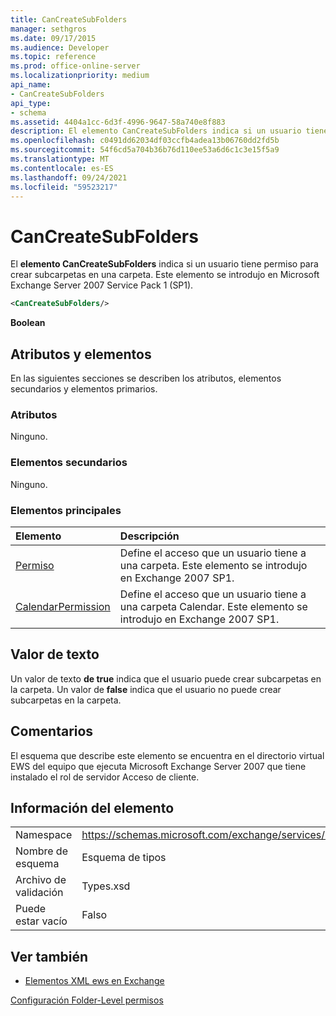 ```yaml
---
title: CanCreateSubFolders
manager: sethgros
ms.date: 09/17/2015
ms.audience: Developer
ms.topic: reference
ms.prod: office-online-server
ms.localizationpriority: medium
api_name:
- CanCreateSubFolders
api_type:
- schema
ms.assetid: 4404a1cc-6d3f-4996-9647-58a740e8f883
description: El elemento CanCreateSubFolders indica si un usuario tiene permiso para crear subcarpetas en una carpeta. Este elemento se introdujo en Microsoft Exchange Server 2007 Service Pack 1 (SP1).
ms.openlocfilehash: c0491dd62034df03ccfb4adea13b06760dd2fd5b
ms.sourcegitcommit: 54f6cd5a704b36b76d110ee53a6d6c1c3e15f5a9
ms.translationtype: MT
ms.contentlocale: es-ES
ms.lasthandoff: 09/24/2021
ms.locfileid: "59523217"
---
```

# <a name="cancreatesubfolders"></a>CanCreateSubFolders

El **elemento CanCreateSubFolders** indica si un usuario tiene permiso para crear subcarpetas en una carpeta. Este elemento se introdujo en Microsoft Exchange Server 2007 Service Pack 1 (SP1). 
  
```xml
<CanCreateSubFolders/>
```

 **Boolean**
## <a name="attributes-and-elements"></a>Atributos y elementos

En las siguientes secciones se describen los atributos, elementos secundarios y elementos primarios.
  
### <a name="attributes"></a>Atributos

Ninguno.
  
### <a name="child-elements"></a>Elementos secundarios

Ninguno.
  
### <a name="parent-elements"></a>Elementos principales

|**Elemento**|**Descripción**|
|:-----|:-----|
|[Permiso](permission.md) <br/> |Define el acceso que un usuario tiene a una carpeta. Este elemento se introdujo en Exchange 2007 SP1.  <br/> |
|[CalendarPermission](calendarpermission.md) <br/> |Define el acceso que un usuario tiene a una carpeta Calendar. Este elemento se introdujo en Exchange 2007 SP1.  <br/> |
   
## <a name="text-value"></a>Valor de texto

Un valor de texto **de true** indica que el usuario puede crear subcarpetas en la carpeta. Un valor de **false** indica que el usuario no puede crear subcarpetas en la carpeta. 
  
## <a name="remarks"></a>Comentarios

El esquema que describe este elemento se encuentra en el directorio virtual EWS del equipo que ejecuta Microsoft Exchange Server 2007 que tiene instalado el rol de servidor Acceso de cliente.
  
## <a name="element-information"></a>Información del elemento

|||
|:-----|:-----|
|Namespace  <br/> |https://schemas.microsoft.com/exchange/services/2006/types  <br/> |
|Nombre de esquema  <br/> |Esquema de tipos  <br/> |
|Archivo de validación  <br/> |Types.xsd  <br/> |
|Puede estar vacío  <br/> |Falso  <br/> |
   
## <a name="see-also"></a>Ver también



- [Elementos XML ews en Exchange](ews-xml-elements-in-exchange.md)


[Configuración Folder-Level permisos](https://msdn.microsoft.com/library/c7530e86-5112-401c-b10a-9c054ae59f07%28Office.15%29.aspx)

